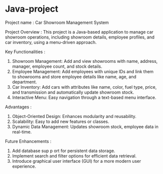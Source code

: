 # Java-project 
Project name : Car Showroom Management System

Project Overview : This project is a Java-based application to manage car showroom operations, including showroom details, employee profiles, and car inventory, using a menu-driven approach.

Key Functionalities :
  1. Showroom Management: Add and view showrooms with name, address, manager, employee count, and stock details.
  2. Employee Management: Add employees with unique IDs and link them to showrooms and store employee details like name, age, and department.
  3. Car Inventory: Add cars with attributes like name, color, fuel type, price, and transmission and automatically update showroom stock.
  4. Interactive Menu: Easy navigation through a text-based menu interface.

Advantages :
  1. Object-Oriented Design: Enhances modularity and reusability.
  2. Scalability: Easy to add new features or classes.
  3. Dynamic Data Management: Updates showroom stock, employee data in real-time.

Future Enhancements :
  1. Add database sup p ort for persistent data storage.
  2. Implement search and filter options for efficient data retrieval.
  3. Introduce graphical user interface (GUI) for a more modern user experience.
